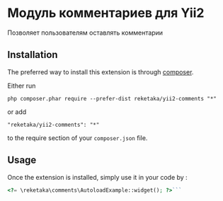 Модуль комментариев для Yii2
============================
Позволяет пользователям оставлять комментарии

Installation
------------

The preferred way to install this extension is through [composer](http://getcomposer.org/download/).

Either run

```
php composer.phar require --prefer-dist reketaka/yii2-comments "*"
```

or add

```
"reketaka/yii2-comments": "*"
```

to the require section of your `composer.json` file.


Usage
-----

Once the extension is installed, simply use it in your code by  :

```php
<?= \reketaka\comments\AutoloadExample::widget(); ?>```
